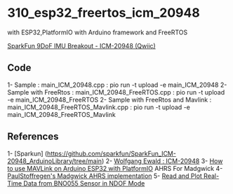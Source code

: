 # 310_esp32_freertos_icm_20948

with ESP32,PlatformIO with Arduino framework and FreeRTOS

[SparkFun 9DoF IMU Breakout - ICM-20948 (Qwiic)](https://www.sparkfun.com/sparkfun-9dof-imu-breakout-icm-20948-qwiic.html)

## Code
1- Sample : main_ICM_20948.cpp : pio run -t upload -e main_ICM_20948
2- Sample with FreeRtos : main_ICM_20948_FreeRTOS.cpp : pio run -t upload -e main_ICM_20948_FreeRTOS
2- Sample with FreeRtos and Mavlink : main_ICM_20948_FreeRTOS_Mavlink.cpp : pio run -t upload -e main_ICM_20948_FreeRTOS_Mavlink

## References 
1- [Sparkun]  (https://github.com/sparkfun/SparkFun_ICM-20948_ArduinoLibrary/tree/main)
2- [Wolfgang Ewald : ICM-20948](https://wolles-elektronikkiste.de/en/icm-20948-9-axis-sensor-part-i)
3- [How to use MAVLink on Arduino ESP32 with PlatformIO](https://github.com/technopolistv/ESP32-MAVLink-Arduino-Example/tree/main)
AHRS For Madgwick
4- [PaulStoffregen's Madgwick AHRS implementation](https://github.com/arduino-libraries/MadgwickAHRS/tree/master)
5- [Read and Plot Real-Time Data from BNO055 Sensor in NDOF Mode](https://www.mathworks.com/help/matlab/supportpkg/read-and-plot-real-time-data-from-bno055-sensor-in-ndof-mode.html)
